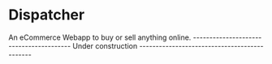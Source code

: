 # Dispatcher
An eCommerce Webapp to buy or sell anything online.
---------------------------------------- Under construction ---------------------------------------------
